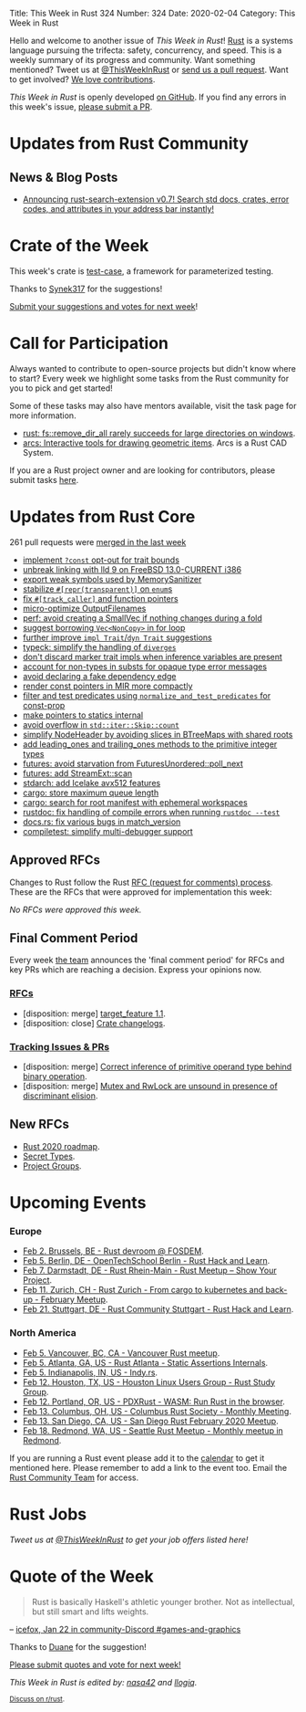 Title: This Week in Rust 324
Number: 324
Date: 2020-02-04
Category: This Week in Rust

Hello and welcome to another issue of *This Week in Rust*!
[Rust](http://rust-lang.org) is a systems language pursuing the trifecta: safety, concurrency, and speed.
This is a weekly summary of its progress and community.
Want something mentioned? Tweet us at [@ThisWeekInRust](https://twitter.com/ThisWeekInRust) or [send us a pull request](https://github.com/cmr/this-week-in-rust).
Want to get involved? [We love contributions](https://github.com/rust-lang/rust/blob/master/CONTRIBUTING.md).

*This Week in Rust* is openly developed [on GitHub](https://github.com/cmr/this-week-in-rust).
If you find any errors in this week's issue, [please submit a PR](https://github.com/cmr/this-week-in-rust/pulls).

# Updates from Rust Community

## News & Blog Posts

- [Announcing rust-search-extension v0.7! Search std docs, crates, error codes, and attributes in your address bar instantly!](https://www.reddit.com/r/rust/comments/eymfxu/announcing_rustsearchextension_v07_search_std/)

# Crate of the Week

This week's crate is [test-case](https://crates.io/crates/test-case), a framework for parameterized testing.

Thanks to [Synek317](https://users.rust-lang.org/t/crate-of-the-week/2704/712) for the suggestions!

[Submit your suggestions and votes for next week][submit_crate]!

[submit_crate]: https://users.rust-lang.org/t/crate-of-the-week/2704

# Call for Participation

Always wanted to contribute to open-source projects but didn't know where to start?
Every week we highlight some tasks from the Rust community for you to pick and get started!

Some of these tasks may also have mentors available, visit the task page for more information.

* [rust: fs::remove_dir_all rarely succeeds for large directories on windows](https://github.com/rust-lang/rust/issues/29497#issuecomment-573353391).
* [arcs: Interactive tools for drawing geometric items](https://github.com/Michael-F-Bryan/arcs/issues/9). Arcs is a Rust CAD System.

If you are a Rust project owner and are looking for contributors, please submit tasks [here][guidelines].

[guidelines]: https://users.rust-lang.org/t/twir-call-for-participation/4821

# Updates from Rust Core

261 pull requests were [merged in the last week][merged]

[merged]: https://github.com/search?q=is%3Apr+org%3Arust-lang+is%3Amerged+merged%3A2020-01-20..2020-01-27

* [implement `?const` opt-out for trait bounds](https://github.com/rust-lang/rust/pull/68140)
* [unbreak linking with lld 9 on FreeBSD 13.0-CURRENT i386](https://github.com/rust-lang/rust/pull/68361)
* [export weak symbols used by MemorySanitizer](https://github.com/rust-lang/rust/pull/68410)
* [stabilize `#[repr(transparent)]` on `enum`s](https://github.com/rust-lang/rust/pull/68122)
* [fix `#[track_caller]` and function pointers](https://github.com/rust-lang/rust/pull/68302)
* [micro-optimize OutputFilenames](https://github.com/rust-lang/rust/pull/68409)
* [perf: avoid creating a SmallVec if nothing changes during a fold](https://github.com/rust-lang/rust/pull/68031)
* [suggest borrowing `Vec<NonCopy>` in for loop](https://github.com/rust-lang/rust/pull/68424)
* [further improve `impl Trait`/`dyn Trait` suggestions](https://github.com/rust-lang/rust/pull/68522)
* [typeck: simplify the handling of `diverges`](https://github.com/rust-lang/rust/pull/68422)
* [don't discard marker trait impls when inference variables are present](https://github.com/rust-lang/rust/pull/68057)
* [account for non-types in substs for opaque type error messages](https://github.com/rust-lang/rust/pull/68438)
* [avoid declaring a fake dependency edge](https://github.com/rust-lang/rust/pull/68298)
* [render const pointers in MIR more compactly](https://github.com/rust-lang/rust/pull/68516)
* [filter and test predicates using `normalize_and_test_predicates` for const-prop](https://github.com/rust-lang/rust/pull/68297)
* [make pointers to statics internal](https://github.com/rust-lang/rust/pull/68494)
* [avoid overflow in `std::iter::Skip::count`](https://github.com/rust-lang/rust/pull/68469)
* [simplify NodeHeader by avoiding slices in BTreeMaps with shared roots](https://github.com/rust-lang/rust/pull/67686)
* [add leading_ones and trailing_ones methods to the primitive integer types](https://github.com/rust-lang/rust/pull/68165)
* [futures: avoid starvation from FuturesUnordered::poll_next](https://github.com/rust-lang/futures-rs/pull/2049)
* [futures: add StreamExt::scan](https://github.com/rust-lang/futures-rs/pull/2044)
* [stdarch: add Icelake avx512 features](https://github.com/rust-lang/stdarch/pull/838)
* [cargo: store maximum queue length](https://github.com/rust-lang/cargo/pull/7829)
* [cargo: search for root manifest with ephemeral workspaces](https://github.com/rust-lang/cargo/pull/7768)
* [rustdoc: fix handling of compile errors when running `rustdoc --test`](https://github.com/rust-lang/rust/pull/68357)
* [docs.rs: fix various bugs in match_version](https://github.com/rust-lang/docs.rs/pull/565)
* [compiletest: simplify multi-debugger support](https://github.com/rust-lang/rust/pull/68391)

## Approved RFCs

Changes to Rust follow the Rust [RFC (request for comments)
process](https://github.com/rust-lang/rfcs#rust-rfcs). These
are the RFCs that were approved for implementation this week:

*No RFCs were approved this week.*

## Final Comment Period

Every week [the team](https://www.rust-lang.org/team.html) announces the
'final comment period' for RFCs and key PRs which are reaching a
decision. Express your opinions now.

### [RFCs](https://github.com/rust-lang/rfcs/labels/final-comment-period)

* [disposition: merge] [target_feature 1.1](https://github.com/rust-lang/rfcs/pull/2396).
* [disposition: close] [Crate changelogs](https://github.com/rust-lang/rfcs/pull/2129).

### [Tracking Issues & PRs](https://github.com/rust-lang/rust/labels/final-comment-period)

* [disposition: merge] [Correct inference of primitive operand type behind binary operation](https://github.com/rust-lang/rust/pull/68129).
* [disposition: merge] [Mutex and RwLock are unsound in presence of discriminant elision](https://github.com/rust-lang/rust/issues/68206).

## New RFCs

* [Rust 2020 roadmap](https://github.com/rust-lang/rfcs/pull/2857).
* [Secret Types](https://github.com/rust-lang/rfcs/pull/2859).
* [Project Groups](https://github.com/rust-lang/rfcs/pull/2856).

# Upcoming Events

### Europe

* [Feb  2. Brussels, BE - Rust devroom @ FOSDEM](https://fosdem.org/2020/schedule/track/rust/).
* [Feb  5. Berlin, DE - OpenTechSchool Berlin - Rust Hack and Learn](https://www.meetup.com/opentechschool-berlin/events/nxdpgrybcdbhb/).
* [Feb  7. Darmstadt, DE - Rust Rhein-Main - Rust Meetup – Show Your Project](https://www.meetup.com/Rust-Rhein-Main/events/268145620/).
* [Feb 11. Zurich, CH - Rust Zurich - From cargo to kubernetes and back-up - February Meetup](https://www.meetup.com/Rust-Zurich/events/267790109/).
* [Feb 21. Stuttgart, DE - Rust Community Stuttgart - Rust Hack and Learn](https://www.meetup.com/de-DE/Rust-Community-Stuttgart/events/268416708/).

### North America

* [Feb  5. Vancouver, BC, CA - Vancouver Rust meetup](https://www.meetup.com/Vancouver-Rust/events/qgvxlrybcdbhb/).
* [Feb  5. Atlanta, GA, US - Rust Atlanta - Static Assertions Internals](https://www.meetup.com/Rust-ATL/events/qxqdgrybcdbqb/).
* [Feb  5. Indianapolis, IN, US - Indy.rs](https://www.meetup.com/indyrs/events/mffbtpybcdbhb/).
* [Feb 12. Houston, TX, US - Houston Linux Users Group - Rust Study Group](https://www.facebook.com/events/469382520642102).
* [Feb 12. Portland, OR, US - PDXRust - WASM: Run Rust in the browser](https://www.meetup.com/PDXRust/events/267797263/).
* [Feb 13. Columbus, OH, US - Columbus Rust Society - Monthly Meeting](https://www.meetup.com/columbus-rs/events/dpkhgrybcdbrb/).
* [Feb 13. San Diego, CA, US - San Diego Rust February 2020 Meetup](https://www.meetup.com/San-Diego-Rust/events/268129845/).
* [Feb 18. Redmond, WA, US - Seattle Rust Meetup - Monthly meetup in Redmond](https://www.meetup.com/Seattle-Rust-Meetup/events/prbtdrybcdbpb/).

If you are running a Rust event please add it to the [calendar] to get
it mentioned here. Please remember to add a link to the event too.
Email the [Rust Community Team][community] for access.

[calendar]: https://www.google.com/calendar/embed?src=apd9vmbc22egenmtu5l6c5jbfc%40group.calendar.google.com
[community]: mailto:community-team@rust-lang.org

# Rust Jobs

*Tweet us at [@ThisWeekInRust](https://twitter.com/ThisWeekInRust) to get your job offers listed here!*

# Quote of the Week

> Rust is basically Haskell's athletic younger brother. Not as intellectual, but still smart and lifts weights.

– [icefox, Jan 22 in community-Discord #games-and-graphics](https://discordapp.com/channels/273534239310479360/335502453371961344/669636317277192222)

Thanks to [Duane](https://users.rust-lang.org/t/twir-quote-of-the-week/328/801) for the suggestion!

[Please submit quotes and vote for next week!](https://users.rust-lang.org/t/twir-quote-of-the-week/328)

*This Week in Rust is edited by: [nasa42](https://github.com/nasa42) and [llogiq](https://github.com/llogiq).*

<small>[Discuss on r/rust]().</small>
